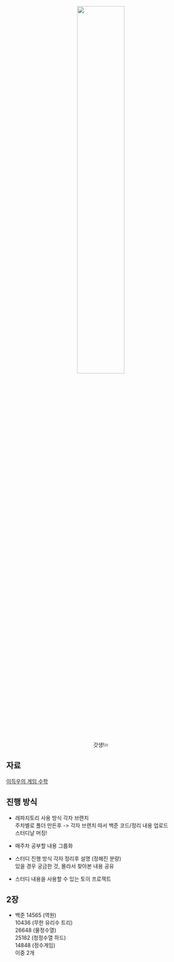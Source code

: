 <div align="center">
  <img src="https://github.com/destiny-kim/SK_Study/assets/40621689/d8738e02-80eb-4367-9e9b-fc4c67d1e345" width="50%" height="50%"><br/>
  갓생!🔥  
</div>

## 자료
[이득우의 게임 수학](https://github.com/onlybooks/gamemath)  

## 진행 방식
- 레파지토리 사용 방식
각자 브랜치  
주차별로 폴더 만든후 -> 각자 브랜치 따서 백준 코드/정리 내용 업로드  
스터디날 머징!  

- 매주차 공부할 내용 그룹화
- 스터디 진행 방식
각자 정리후 설명 (정해진 분량)  
있을 경우 궁금한 것, 몰라서 찾아본 내용 공유  
- 스터디 내용을 사용할 수 있는 토이 프로젝트

  
## 2장
- 백준
14565 (역원)  
10436 (무한 유리수 트리)  
26648 (물정수열)  
25182 (청정수열 하드)  
14848 (정수게임)  
이중 2개
